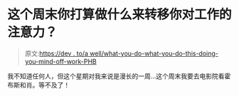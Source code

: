 # 这个周末你打算做什么来转移你对工作的注意力？

> 原文:[https://dev . to/a well/what-you-do-what-you-do-this-doing-you-mind-off-work-PHB](https://dev.to/awelle/what-are-you-doing-this-weekend-to-take-your-mind-off-work-phb)

我不知道任何人，但这个星期对我来说是漫长的一周...这个周末我要去电影院看霍布斯和肖。等不及了！